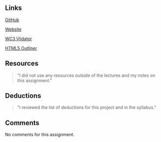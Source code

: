 
## Links

[GitHub](https://github.com/Reggiepeled/project_final2_peled_reggie)

[Website](http://www.designedbyreggie.com/project_final2_peled_reggie/)

[WC3 Vlidator](https://validator.w3.org/nu/?doc=http%3A%2F%2Fwww.designedbyreggie.com%2Fproject_final2_peled_reggie%2F)

[HTML5 Outliner](https://gsnedders.html5.org/outliner/process.py)

## Resources
> "I did not use any resources outside of the lectures and my notes on this assignment."

## Deductions
> "I reviewed the list of deductions for this project
and in the syllabus."

## Comments
No comments for this assignment.
